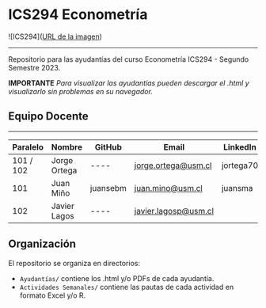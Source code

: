 # ICS294 Econometría

![ICS294]([URL de la imagen](https://images.pexels.com/photos/5561923/pexels-photo-5561923.jpeg))

---
Repositorio para las ayudantías del curso Econometría ICS294 - Segundo Semestre 2023.

**IMPORTANTE** *Para visualizar las ayudantías pueden descargar el .html y visualizarlo sin problemas en su navegador.*

## Equipo Docente
---

| Paralelo | Nombre | GitHub | Email | LinkedIn |
| ----- | ----- | ----- | ---- | ---- |
| 101 / 102 | Jorge Ortega | ---- | jorge.ortega@usm.cl |jortega70|
| 101 | Juan Miño | juansebm | juan.mino@usm.cl |juansma|
| 102 | Javier Lagos | ---- | javier.lagosp@usm.cl ||

## Organización

El repositorio se organiza en directorios:

-   `Ayudantías/` contiene los .html y/o PDFs de cada ayudantía.
-   `Actividades Semanales/` contiene las pautas de cada actividad en formato Excel y/o R.
